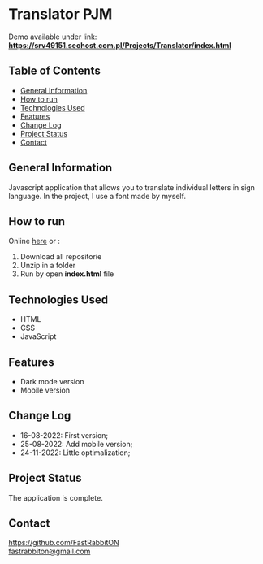 # Translator PJM
Demo available under link: \
**https://srv49151.seohost.com.pl/Projects/Translator/index.html**

## Table of Contents

* [General Information](#general-information)
* [How to run](#how-to-run)
* [Technologies Used](#technologies-used)
* [Features](#features)
* [Change Log](#change-log)
* [Project Status](#project-status)
* [Contact](#contact)

## General Information
Javascript application that allows you to translate individual letters in sign language. In the project, I use a font made by myself. 

## How to run
Online [here](https://srv49151.seohost.com.pl/Projects/Translator/index.html) or :
 1. Download all repositorie
 2. Unzip in a folder
 3. Run by open **index.html** file

## Technologies Used
- HTML
- CSS
- JavaScript

## Features
- Dark mode version
- Mobile version

## Change Log
- 16-08-2022: First version;
- 25-08-2022: Add mobile version;
- 24-11-2022: Little optimalization;

## Project Status
The application is complete.

## Contact
https://github.com/FastRabbitON \
fastrabbiton@gmail.com


